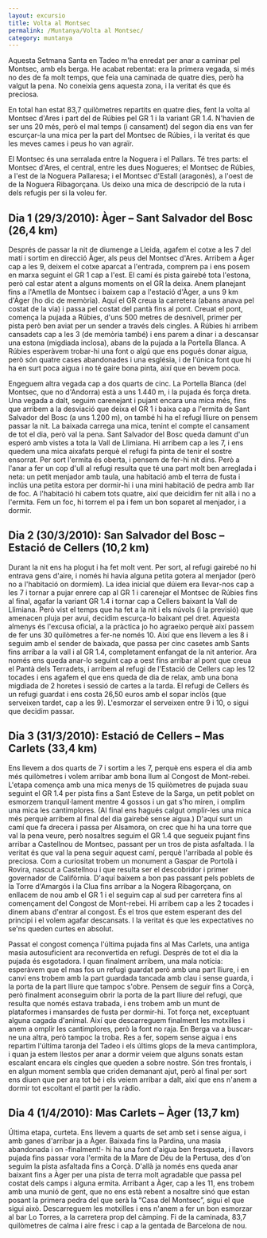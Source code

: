 ```yaml
---
layout: excursio
title: Volta al Montsec
permalink: /Muntanya/Volta al Montsec/
category: muntanya
---
```


Aquesta Setmana Santa en Tadeo m'ha enredat per anar a caminar pel Montsec, amb els berga. He acabat rebentat: era la primera vegada, si més no des de fa molt temps, que feia una caminada de quatre dies, però ha valgut la pena. No coneixia gens aquesta zona, i la veritat és que és preciosa.

En total han estat 83,7 quilòmetres repartits en quatre dies, fent la volta al Montsec d'Ares i part del de Rúbies pel GR 1 i la variant GR 1.4. N'havien de ser uns 20 més, però el mal temps (i cansament) del segon dia ens van fer escurçar-la una mica per la part del Montsec de Rúbies, i la veritat és que les meves cames i peus ho van agraïr.

El Montsec és una serralada entre la Noguera i el Pallars. Té tres parts: el Montsec d'Ares, el central, entre les dues Nogueres; el Montsec de Rúbies, a l'est de la Noguera Pallaresa; i el Montsec d'Estall (aragonès), a l'oest de de la Noguera Ribagorçana. Us deixo una mica de descripció de la ruta i dels refugis per si la voleu fer.

## Dia 1 (29/3/2010): Àger – Sant Salvador del Bosc (26,4 km)

Després de passar la nit de diumenge a Lleida, agafem el cotxe a les 7 del matí i sortim en direcció Àger, als peus del Montsec d'Ares. Arribem a Àger cap a les 9, deixem el cotxe aparcat a l'entrada, comprem pa i ens posem en marxa seguint el GR 1 cap a l'est. El camí és pista gairebé tota l'estona, però cal estar atent a alguns moments on el GR la deixa. Anem planejant fins a l'Ametlla de Montsec i baixem cap a l'estació d'Àger, a uns 9 km d'Àger (ho dic de memòria). Aquí el GR creua la carretera (abans anava pel costat de la via) i passa pel costat del pantà fins al pont. Creuat el pont, comença la pujada a Rúbies, d'uns 500 metres de desnivell, primer per pista però ben aviat per un sender a través dels cingles. A Rúbies hi arribem cansadets cap a les 3 (de memòria també) i ens parem a dinar i a descansar una estona (migdiada inclosa), abans de la pujada a la Portella Blanca. A Rúbies esperàvem trobar-hi una font o algú que ens pogués donar aigua, però són quatre cases abandonades i una església, i de l'única font que hi ha en surt poca aigua i no té gaire bona pinta, així que en bevem poca.

Engeguem altra vegada cap a dos quarts de cinc. La Portella Blanca (del Montsec, que no d'Andorra) està a uns 1.440 m, i la pujada és força dreta. Una vegada a dalt, seguim carenejant i pujant encara una mica més, fins que arribem a la desviació que deixa el GR 1 i baixa cap a l'ermita de Sant Salvador del Bosc (a uns 1.200 m), on també hi ha el refugi lliure on pensem passar la nit. La baixada carrega una mica, tenint el compte el cansament de tot el dia, però val la pena. Sant Salvador del Bosc queda damunt d'un esperó amb vistes a tota la Vall de Llimiana. Hi arribem cap a les 7, i ens quedem una mica aixafats perquè el refugi fa pinta de tenir el sostre ensorrat. Per sort l'ermita és oberta, i pensem de fer-hi nit dins. Però a l'anar a fer un cop d'ull al refugi resulta que té una part molt ben arreglada i neta: un petit menjador amb taula, una habitació amb el terra de fusta i inclús una petita estora per dormir-hi i una mini habitació de pedra amb llar de foc. A l'habitació hi cabem tots quatre, així que deicidim fer nit allà i no a l'ermita. Fem un foc, hi torrem el pa i fem un bon soparet al menjador, i a dormir.

## Dia 2 (30/3/2010): San Salvador del Bosc – Estació de Cellers (10,2 km)

Durant la nit ens ha plogut i ha fet molt vent. Per sort, al refugi gairebé no hi entrava gens d'aire, i només hi havia alguna petita gotera al menjador (però no a l'habitació on dormíem). La idea inicial que dúiem era llevar-nos cap a les 7 i tornar a pujar enrere cap al GR 1 i carenejar el Montsec de Rúbies fins al final, agafar la variant GR 1.4 i tornar cap a Cellers baixant la Vall de Llimiana. Però vist el temps que ha fet a la nit i els núvols (i la previsió) que amenacen pluja per avui, decidim escurça-lo baixant pel dret.  Aquesta almenys és l'excusa oficial, a la pràctica jo ho agraeixo perquè així passem de fer uns 30 quilòmetres a fer-ne només 10. Així que ens llevem a les 8 i seguim amb el sender de baixada, que passa per cinc casetes amb Sants fins arribar a la vall i al GR 1.4, completament enfangat de la nit anterior. Ara només ens queda anar-lo seguint cap a oest fins arribar al pont que creua el Pantà dels Terradets, i arribem al refugi de l'Estació de Cellers cap les 12 tocades i ens agafem el que ens queda de dia de relax, amb una bona migdiada de 2 horetes i sessió de cartes a la tarda. El refugi de Cellers és un refugi guardat i ens costa 26,50 euros amb el sopar inclòs (que serveixen tardet, cap a les 9). L'esmorzar el serveixen entre 9 i 10, o sigui que decidim passar.

## Dia 3 (31/3/2010): Estació de Cellers – Mas Carlets (33,4 km)

Ens llevem a dos quarts de 7 i sortim a les 7, perquè ens espera el dia amb més quilòmetres i volem arribar amb bona llum al Congost de Mont-rebei.  L'etapa comença amb una mica menys de 15 quilòmetres de pujada suau seguint el GR 1.4 per pista fins a Sant Esteve de la Sarga, un petit poblet on esmorzem tranquil·lament mentre 4 gossos i un gat s'ho miren, i omplim una mica les cantimplores. (Al final ens hagués calgut omplir-les una mica més perquè arribem al final del dia gairebé sense aigua.) D'aquí surt un camí que fa drecera i passa per Alsamora, on crec que hi ha una torre que val la pena veure, però nosaltres seguim el GR 1.4 que segueix pujant fins arribar a Castellnou de Montsec, passant per un tros de pista asfaltada. I la veritat és que val la pena seguir aquest camí, perquè l'arribada al poble és preciosa.  Com a curiositat trobem un monument a Gaspar de Portolà i Rovira, nascut a Castellnou i que resulta ser el descobridor i primer governador de Califòrnia.  D'aquí baixem a bon pas passant pels poblets de la Torre d'Amargós i la Clua fins arribar a la Nogera Ribagorçana, on enllacem de nou amb el GR 1 i el seguim cap al sud per carretera fins al començament del Congost de Mont-rebei.  Hi arribem cap a les 2 tocades i dinem abans d'entrar al congost. És el tros que estem esperant des del principi i el volem agafar descansats. I la veritat és que les expectatives no se'ns queden curtes en absolut.

Passat el congost comença l'última pujada fins al Mas Carlets, una antiga masia autosuficient ara reconvertida en refugi. Després de tot el dia la pujada és esgotadora. I quan finalment arribem, una mala notícia: esperàvem que el mas fos un refugi guardat però amb una part lliure, i en canvi ens trobem amb la part guardada tancada amb clau i sense guarda, i la porta de la part lliure que tampoc s'obre. Pensem de seguir fins a Corçà, però finalment aconseguim obrir la porta de la part lliure del refugi, que resulta que només estava trabada, i ens trobem amb un munt de plataformes i mansardes de fusta per dormir-hi. Tot força net, exceptuant alguna cagada d'animal. Així que descarreguem finalment les motxilles i anem a omplir les cantimplores, però la font no raja. En Berga va a buscar-ne una altra, però tampoc la troba. Res a fer, sopem sense aigua i ens repartim l'última taronja del Tadeo i els últims glops de la meva cantimplora, i quan ja estem llestos per anar a dormir veiem que alguns sonats estan escalant encara els cingles que queden a sobre nostre.  Són tres frontals, i en algun moment sembla que criden demanant ajut, però al final per sort ens diuen que per ara tot bé i els veiem arribar a dalt, així que ens n'anem a dormir tot escoltant el partit per la ràdio.

## Dia 4 (1/4/2010): Mas Carlets – Àger (13,7 km)

Última etapa, curteta. Ens llevem a quarts de set amb set i sense aigua, i amb ganes d'arribar ja a Àger. Baixada fins la Pardina, una masia abandonada i on -finalment!- hi ha una font d'aigua ben fresqueta, i llavors pujada fins passar vora l'ermita de la Mare de Déu de la Pertusa, des d'on seguim la pista asfaltada fins a Corçà. D'allà ja només ens queda anar baixant fins a Àger per una pista de terra molt agradable que passa pel costat dels camps i alguna ermita. Arribant a Àger, cap a les 11, ens trobem amb una munió de gent, que no ens està rebent a nosaltre sinó que estan posant la primera pedra del que serà la “Casa del Montsec”, sigui el que sigui això. Descarreguem les motxilles i ens n'anem a fer un bon esmorzar al bar Lo Torres, a la carretera prop del càmping. Fi de la caminada, 83,7 quilòmetres de calma i aire fresc i cap a la gentada de Barcelona de nou.
